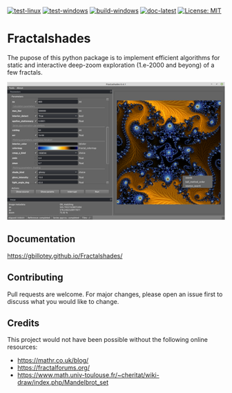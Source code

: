 [![test-linux](https://github.com/GBillotey/Fractalshades/actions/workflows/test-linux.yml/badge.svg)](https://github.com/GBillotey/Fractalshades/actions/workflows/test-linux.yml)
[![test-windows](https://github.com/GBillotey/Fractalshades/actions/workflows/test-windows.yml/badge.svg)](https://github.com/GBillotey/Fractalshades/actions/workflows/test-windows.yml)
[![build-windows](https://github.com/GBillotey/Fractalshades/actions/workflows/build-windows.yml/badge.svg)](https://github.com/GBillotey/Fractalshades/actions/workflows/build-windows.yml)
[![doc-latest](https://github.com/GBillotey/Fractalshades/actions/workflows/doc-latest.yml/badge.svg)](https://github.com/GBillotey/Fractalshades/actions/workflows/doc-latest.yml)
[![License: MIT](https://img.shields.io/badge/License-MIT-yellow.svg)](https://opensource.org/licenses/MIT)

# Fractalshades
The pupose of this python package is to implement efficient algorithms for static and interactive deep-zoom exploration (1.e-2000 and beyong) of a few fractals.

![Alt text](https://github.com/GBillotey/Fractalshades/blob/master/docs/_static/Screenshot_from_2022-02-04.png)

## Documentation
https://gbillotey.github.io/Fractalshades/

## Contributing
Pull requests are welcome. For major changes, please open an issue first to discuss what you would like to change.

## Credits
This project would not have been possible without the following online resources:

* https://mathr.co.uk/blog/
* https://fractalforums.org/
* https://www.math.univ-toulouse.fr/~cheritat/wiki-draw/index.php/Mandelbrot_set


